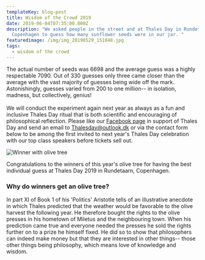 ```yaml
---
templateKey: blog-post
title: Wisdom of the Crowd 2019
date: 2019-06-04T07:35:00.000Z
description: "We asked people in the street and at Thales Day in Rundetaarn,
  Copenhagen to guess how many sunflower seeds were in our jar. "
featuredimage: /img/img_20190529_151048.jpg
tags:
  - wisdom of the crowd
---
```

The actual number of seeds was 6698 and the average guess was a highly respectable 7090. Out of 330 guesses only three came closer than the average with the vast majority of guesses being wide off the mark. Astonishingly, guesses varied from 200 to one million-- in isolation, madness, but collectively, genius!\
\
We will conduct the experiment again next year as always as a fun and inclusive Thales Day ritual that is both scientific and encouraging of philosophical reflection. Please like our [Facebook page](https://m.facebook.com/traditionofphilosophyandscience/) in support of Thales Day and send an email to Thalesday@outlook.dk or via the contact form below to be among the first invited to next year's Thales Day celebration with our top class speakers before tickets sell out.

![Winner with olive tree](/img/img_20190529_151048.jpg)

Congratulations to the winners of this year's olive tree for having the best individual guess at Thales Day 2019 in Rundetaarn, Copenhagen.

### Why do winners get an olive tree?

In part XI of Book 1 of his 'Politics' Aristotle tells of an illustrative anecdote in which Thales predicted that the weather would be favorable to the olive harvest the following year. He therefore bought the rights to the olive presses in his hometown of Miletus and the neighbouring town. When his prediction came true and everyone needed the presses he sold the rights further on to a prize he himself fixed. He did so to show that philosophers can indeed make money but that they are interested in other things-- those other things being philosophy, which means love of knowledge and wisdom.